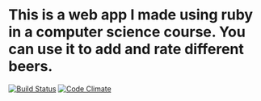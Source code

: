 # This is a web app I made using ruby in a computer science course. You can use it to add and rate different beers.

[![Build Status](https://travis-ci.org/Samppaa/wadror.png)](https://travis-ci.org/Samppaa/wadror)
[![Code Climate](https://codeclimate.com/github/Samppaa/wadror.png)](https://codeclimate.com/github/Samppaa/wadror)

